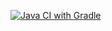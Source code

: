 [![Java CI with Gradle](https://github.com/llera1138/pattern_1/actions/workflows/gradle.yml/badge.svg)](https://github.com/llera1138/pattern_1/actions/workflows/gradle.yml)
